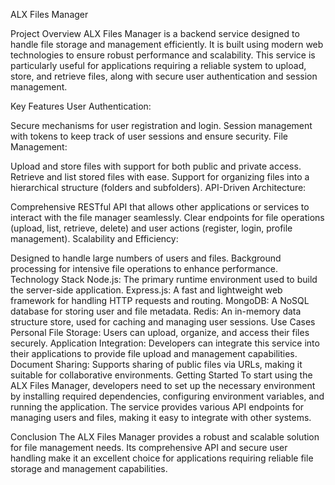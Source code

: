 ALX Files Manager

Project Overview
ALX Files Manager is a backend service designed to handle file storage and management efficiently. It is built using modern web technologies to ensure robust performance and scalability. This service is particularly useful for applications requiring a reliable system to upload, store, and retrieve files, along with secure user authentication and session management.

Key Features
User Authentication:

Secure mechanisms for user registration and login.
Session management with tokens to keep track of user sessions and ensure security.
File Management:

Upload and store files with support for both public and private access.
Retrieve and list stored files with ease.
Support for organizing files into a hierarchical structure (folders and subfolders).
API-Driven Architecture:

Comprehensive RESTful API that allows other applications or services to interact with the file manager seamlessly.
Clear endpoints for file operations (upload, list, retrieve, delete) and user actions (register, login, profile management).
Scalability and Efficiency:

Designed to handle large numbers of users and files.
Background processing for intensive file operations to enhance performance.
Technology Stack
Node.js: The primary runtime environment used to build the server-side application.
Express.js: A fast and lightweight web framework for handling HTTP requests and routing.
MongoDB: A NoSQL database for storing user and file metadata.
Redis: An in-memory data structure store, used for caching and managing user sessions.
Use Cases
Personal File Storage: Users can upload, organize, and access their files securely.
Application Integration: Developers can integrate this service into their applications to provide file upload and management capabilities.
Document Sharing: Supports sharing of public files via URLs, making it suitable for collaborative environments.
Getting Started
To start using the ALX Files Manager, developers need to set up the necessary environment by installing required dependencies, configuring environment variables, and running the application. The service provides various API endpoints for managing users and files, making it easy to integrate with other systems.

Conclusion
The ALX Files Manager provides a robust and scalable solution for file management needs. Its comprehensive API and secure user handling make it an excellent choice for applications requiring reliable file storage and management capabilities.
